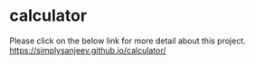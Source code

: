 # calculator
Please click on the below link for more detail about this project.
https://simplysanjeev.github.io/calculator/
